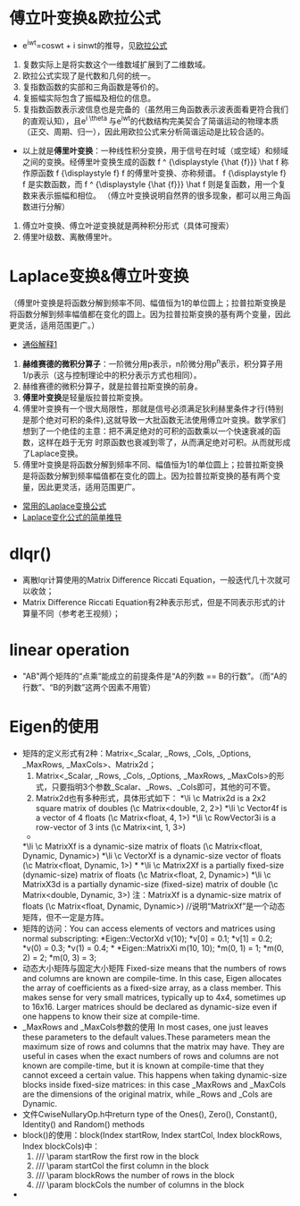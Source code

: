 # 傅立叶变换&欧拉公式
* e<sup>iwt</sup>=coswt + i sinwt的推导，见[欧拉公式](https://zhuanlan.zhihu.com/p/53961508)
1. 复数实际上是将实数这个一维数域扩展到了二维数域。
2. 欧拉公式实现了是代数和几何的统一。
3. 复指数函数的实部和三角函数是等价的。
4. 复振幅实际包含了振幅及相位的信息。
5. 复指数函数表示波信息也是完备的（虽然用三角函数表示波表面看更符合我们的直观认知），且e<sup>i \theta </sup>与e<sup>iwt</sup>的代数结构完美契合了简谐运动的物理本质（正交、周期、归一），因此用欧拉公式来分析简谐运动是比较合适的。
* 以上就是**傅里叶变换**：一种线性积分变换，用于信号在时域（或空域）和频域之间的变换。经傅里叶变换生成的函数 f ^ {\displaystyle {\hat {f}}} \hat f 称作原函数 f {\displaystyle f} f 的傅里叶变换、亦称频谱。 f {\displaystyle f} f 是实数函数，而 f ^ {\displaystyle {\hat {f}}} \hat f 则是复函数，用一个复数来表示振幅和相位。 （傅立叶变换说明自然界的很多现象，都可以用三角函数进行分解）
1. 傅立叶变换、傅立叶逆变换就是两种积分形式（具体可搜索）
2. 傅里叶级数、离散傅里叶。

# Laplace变换&傅立叶变换
（傅里叶变换是将函数分解到频率不同、幅值恒为1的单位圆上；拉普拉斯变换是将函数分解到频率幅值都在变化的圆上。因为拉普拉斯变换的基有两个变量，因此更灵活，适用范围更广。）
* [通俗解释1](https://blog.csdn.net/ciscomonkey/article/details/85067036)
1. **赫维赛德的微积分算子**：一阶微分用p表示，n阶微分用p<sup>n</sup>表示，积分算子用1/p表示（这与控制理论中的积分表示方式也相同）。
2. 赫维赛德的微积分算子，就是拉普拉斯变换的前身。
3. **傅里叶变换**是轻量版拉普拉斯变换。
4. 傅里叶变换有一个很大局限性，那就是信号必须满足狄利赫里条件才行(特别是那个绝对可积的条件),这就导致一大批函数无法使用傅立叶变换。数学家们想到了一个绝佳的主意：把不满足绝对的可积的函数乘以一个快速衰减的函数，这样在趋于无穷 时原函数也衰减到零了，从而满足绝对可积。从而就形成了Laplace变换。
5. 傅里叶变换是将函数分解到频率不同、幅值恒为1的单位圆上；拉普拉斯变换是将函数分解到频率幅值都在变化的圆上。因为拉普拉斯变换的基有两个变量，因此更灵活，适用范围更广。
* [常用的Laplace变换公式](https://blog.csdn.net/qq_29695701/article/details/105993116)
* [Laplace变化公式的简单推导](https://zhuanlan.zhihu.com/p/36980082)

# dlqr()
* 离散lqr计算使用的Matrix Difference Riccati Equation，一般迭代几十次就可以收敛；
* Matrix Difference Riccati Equation有2种表示形式，但是不同表示形式的计算量不同（参考老王视频）；

# linear operation
* "AB"两个矩阵的“点乘”能成立的前提条件是“A的列数 == B的行数”。（而“A的行数”、“B的列数”这两个因素不用管）

# Eigen的使用
* 矩阵的定义形式有2种：Matrix<_Scalar, _Rows, _Cols, _Options, _MaxRows, _MaxCols>、Matrix2d；
  1. Matrix<_Scalar, _Rows, _Cols, _Options, _MaxRows, _MaxCols>的形式，只要指明3个参数_Scalar、_Rows、_Cols即可，其他的可不管。
  2. Matrix2d也有多种形式，具体形式如下：
  *\li \c Matrix2d is a 2x2 square matrix of doubles (\c Matrix<double, 2, 2>)
  *\li \c Vector4f is a vector of 4 floats (\c Matrix<float, 4, 1>)
  *\li \c RowVector3i is a row-vector of 3 ints (\c Matrix<int, 1, 3>)
  *
  *\li \c MatrixXf is a dynamic-size matrix of floats (\c Matrix<float, Dynamic, Dynamic>)
  *\li \c VectorXf is a dynamic-size vector of floats (\c Matrix<float, Dynamic, 1>)
  *
  *\li \c Matrix2Xf is a partially fixed-size (dynamic-size) matrix of floats (\c Matrix<float, 2, Dynamic>)
  *\li \c MatrixX3d is a partially dynamic-size (fixed-size) matrix of double (\c Matrix<double, Dynamic, 3>)
注：MatrixXf is a dynamic-size matrix of floats (\c Matrix<float, Dynamic, Dynamic>) //说明“MatrixXf”是一个动态矩阵，但不一定是方阵。
* 矩阵的访问：You can access elements of vectors and matrices using normal subscripting:
  *Eigen::VectorXd v(10);
  *v[0] = 0.1;
  *v[1] = 0.2;
  *v(0) = 0.3;
  *v(1) = 0.4;
  *
  *Eigen::MatrixXi m(10, 10);
  *m(0, 1) = 1;
  *m(0, 2) = 2;
  *m(0, 3) = 3;
* 动态大小矩阵与固定大小矩阵
  Fixed-size means that the numbers of rows and columns are known are compile-time. In this case, Eigen allocates the array of coefficients as a fixed-size array, as a class member. This makes sense for very small matrices, typically up to 4x4, sometimes up to 16x16. Larger matrices should be declared as dynamic-size even if one happens to know their size at compile-time.
* _MaxRows and _MaxCols参数的使用
  In most cases, one just leaves these parameters to the default values.These parameters mean the maximum size of rows and columns that the matrix may have. They are useful in cases when the exact numbers of rows and columns are not known are compile-time, but it is known at compile-time that they cannot exceed a certain value. This happens when taking dynamic-size blocks inside fixed-size matrices: in this case _MaxRows and _MaxCols are the dimensions of the original matrix, while _Rows and _Cols are Dynamic.
* 文件CwiseNullaryOp.h中return type of the Ones(), Zero(), Constant(), Identity() and Random() methods
* block()的使用：block(Index startRow, Index startCol, Index blockRows, Index blockCols)中：
  1. /// \param startRow the first row in the block
  2. /// \param startCol the first column in the block
  3. /// \param blockRows the number of rows in the block
  4. /// \param blockCols the number of columns in the block
* 






